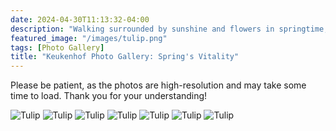 ```yaml
---
date: 2024-04-30T11:13:32-04:00
description: "Walking surrounded by sunshine and flowers in springtime, there is no better moment than this."
featured_image: "/images/tulip.png"
tags: [Photo Gallery]
title: "Keukenhof Photo Gallery: Spring's Vitality"
---
```

<!--more--> 
Please be patient, as the photos are high-resolution and may take some time to load. Thank you for your understanding!

![Tulip](/images/DSCF3931.JPG)
![Tulip](/images/DSCF3906.JPG)
![Tulip](/images/DSCF3945.JPG)
![Tulip](/images/DSCF3841.JPG)
![Tulip](/images/DSCF3946.JPG)
![Tulip](/images/DSCF3859.JPG)
![Tulip](/images/DSCF3867.JPG)
